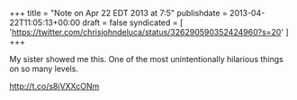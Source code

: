 +++
title = "Note on Apr 22 EDT 2013 at 7:5"
publishdate = 2013-04-22T11:05:13+00:00
draft = false
syndicated = [ 'https://twitter.com/chrisjohndeluca/status/326290590352424960?s=20' ]
+++

My sister showed me this. One of the most unintentionally hilarious things on so many levels. 

http://t.co/s8jVXXcONm
